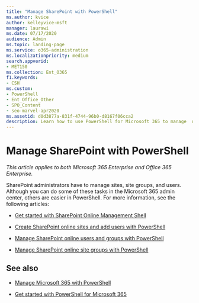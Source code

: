 ```yaml
---
title: "Manage SharePoint with PowerShell"
ms.author: kvice
author: kelleyvice-msft
manager: laurawi
ms.date: 07/17/2020
audience: Admin
ms.topic: landing-page
ms.service: o365-administration
ms.localizationpriority: medium
search.appverid:
- MET150
ms.collection: Ent_O365
f1.keywords:
- CSH
ms.custom:
- PowerShell
- Ent_Office_Other
- SPO_Content
- seo-marvel-apr2020
ms.assetid: d0d3877a-831f-4744-96b0-d8167f06cca2
description: Learn how to use PowerShell for Microsoft 365 to manage  users, groups, and site groups.
---
```


# Manage SharePoint with PowerShell

*This article applies to both Microsoft 365 Enterprise and Office 365 Enterprise.*

SharePoint administrators have to manage sites, site groups, and users. Although you can do some of these tasks in the Microsoft 365 admin center, others are easier in PowerShell. For more information, see the following articles:

- [Get started with SharePoint Online Management Shell](/powershell/sharepoint/sharepoint-online/connect-sharepoint-online)

- [Create SharePoint online sites and add users with PowerShell](create-sharepoint-sites-and-add-users-with-powershell.md)

- [Manage SharePoint online users and groups with PowerShell](manage-sharepoint-users-and-groups-with-powershell.md)

- [Manage SharePoint online site groups with PowerShell](manage-sharepoint-site-groups-with-powershell.md)

## See also

- [Manage Microsoft 365 with PowerShell](manage-microsoft-365-with-microsoft-365-powershell.md)

- [Get started with PowerShell for Microsoft 365](getting-started-with-microsoft-365-powershell.md)
